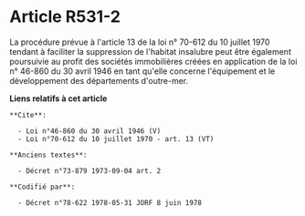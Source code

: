 # Article R531-2

La procédure prévue à l'article 13 de la loi n° 70-612 du 10 juillet 1970 tendant à faciliter la suppression de l'habitat
insalubre peut être également poursuivie au profit des sociétés immobilières créées en application de la loi n° 46-860 du 30
avril 1946 en tant qu'elle concerne l'équipement et le développement des départements d'outre-mer.

**Liens relatifs à cet article**

	**Cite**:

	  - Loi n°46-860 du 30 avril 1946 (V)
	  - Loi n°70-612 du 10 juillet 1970 - art. 13 (VT)

	**Anciens textes**:

	  - Décret n°73-879 1973-09-04 art. 2

	**Codifié par**:

	  - Décret n°78-622 1978-05-31 JORF 8 juin 1978
